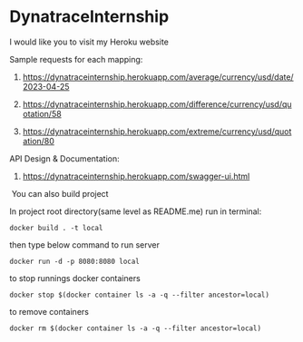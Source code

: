 # DynatraceInternship

I would like you to visit my Heroku website

Sample requests for each mapping:

1) https://dynatraceinternship.herokuapp.com/average/currency/usd/date/2023-04-25

2) https://dynatraceinternship.herokuapp.com/difference/currency/usd/quotation/58

3) https://dynatraceinternship.herokuapp.com/extreme/currency/usd/quotation/80

API Design & Documentation:

1) https://dynatraceinternship.herokuapp.com/swagger-ui.html

  ️
You can also build project

In project root directory(same level as README.me) run in terminal:

```
docker build . -t local
```

then type below command to run server

```
docker run -d -p 8080:8080 local 
```

to stop runnings docker containers

```
docker stop $(docker container ls -a -q --filter ancestor=local)
```

to remove containers

```
docker rm $(docker container ls -a -q --filter ancestor=local)
```
